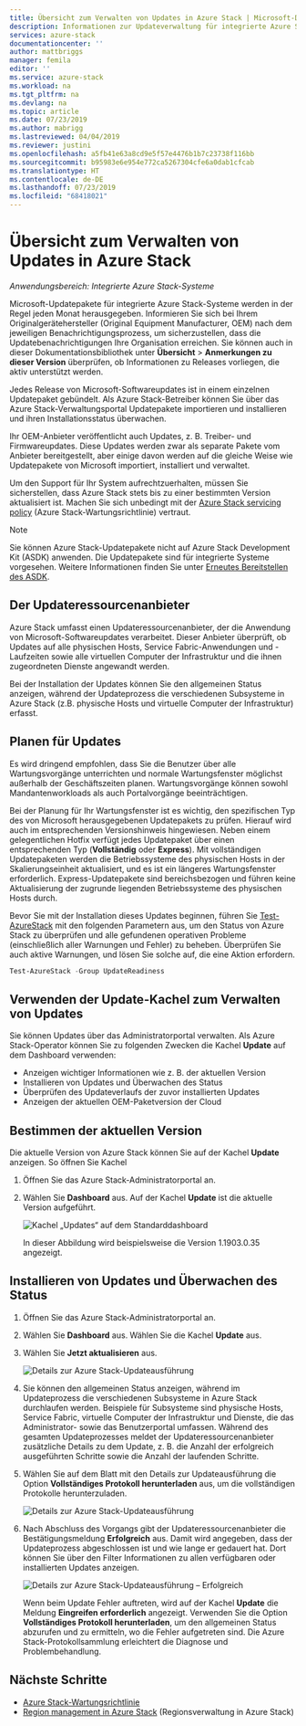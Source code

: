 ```yaml
---
title: Übersicht zum Verwalten von Updates in Azure Stack | Microsoft-Dokumentation
description: Informationen zur Updateverwaltung für integrierte Azure Stack-Systeme.
services: azure-stack
documentationcenter: ''
author: mattbriggs
manager: femila
editor: ''
ms.service: azure-stack
ms.workload: na
ms.tgt_pltfrm: na
ms.devlang: na
ms.topic: article
ms.date: 07/23/2019
ms.author: mabrigg
ms.lastreviewed: 04/04/2019
ms.reviewer: justini
ms.openlocfilehash: a5fb41e63a8cd9e5f57e4476b1b7c23738f116bb
ms.sourcegitcommit: b95983e6e954e772ca5267304cfe6a0dab1cfcab
ms.translationtype: HT
ms.contentlocale: de-DE
ms.lasthandoff: 07/23/2019
ms.locfileid: "68418021"
---
```

# <a name="manage-updates-in-azure-stack-overview"></a>Übersicht zum Verwalten von Updates in Azure Stack

*Anwendungsbereich: Integrierte Azure Stack-Systeme*

Microsoft-Updatepakete für integrierte Azure Stack-Systeme werden in der Regel jeden Monat herausgegeben. Informieren Sie sich bei Ihrem Originalgerätehersteller (Original Equipment Manufacturer, OEM) nach dem jeweiligen Benachrichtigungsprozess, um sicherzustellen, dass die Updatebenachrichtigungen Ihre Organisation erreichen. Sie können auch in dieser Dokumentationsbibliothek unter **Übersicht** > **Anmerkungen zu dieser Version** überprüfen, ob Informationen zu Releases vorliegen, die aktiv unterstützt werden.

Jedes Release von Microsoft-Softwareupdates ist in einem einzelnen Updatepaket gebündelt. Als Azure Stack-Betreiber können Sie über das Azure Stack-Verwaltungsportal Updatepakete importieren und installieren und ihren Installationsstatus überwachen.

Ihr OEM-Anbieter veröffentlicht auch Updates, z. B. Treiber- und Firmwareupdates. Diese Updates werden zwar als separate Pakete vom Anbieter bereitgestellt, aber einige davon werden auf die gleiche Weise wie Updatepakete von Microsoft importiert, installiert und verwaltet.

Um den Support für Ihr System aufrechtzuerhalten, müssen Sie sicherstellen, dass Azure Stack stets bis zu einer bestimmten Version aktualisiert ist. Machen Sie sich unbedingt mit der [Azure Stack servicing policy](azure-stack-servicing-policy.md) (Azure Stack-Wartungsrichtlinie) vertraut.

> [!NOTE]
> Sie können Azure Stack-Updatepakete nicht auf Azure Stack Development Kit (ASDK) anwenden. Die Updatepakete sind für integrierte Systeme vorgesehen. Weitere Informationen finden Sie unter [Erneutes Bereitstellen des ASDK](../asdk/asdk-redeploy.md).

## <a name="the-update-resource-provider"></a>Der Updateressourcenanbieter

Azure Stack umfasst einen Updateressourcenanbieter, der die Anwendung von Microsoft-Softwareupdates verarbeitet. Dieser Anbieter überprüft, ob Updates auf alle physischen Hosts, Service Fabric-Anwendungen und -Laufzeiten sowie alle virtuellen Computer der Infrastruktur und die ihnen zugeordneten Dienste angewandt werden.

Bei der Installation der Updates können Sie den allgemeinen Status anzeigen, während der Updateprozess die verschiedenen Subsysteme in Azure Stack (z.B. physische Hosts und virtuelle Computer der Infrastruktur) erfasst.

## <a name="plan-for-updates"></a>Planen für Updates

Es wird dringend empfohlen, dass Sie die Benutzer über alle Wartungsvorgänge unterrichten und normale Wartungsfenster möglichst außerhalb der Geschäftszeiten planen. Wartungsvorgänge können sowohl Mandantenworkloads als auch Portalvorgänge beeinträchtigen.

Bei der Planung für Ihr Wartungsfenster ist es wichtig, den spezifischen Typ des von Microsoft herausgegebenen Updatepakets zu prüfen. Hierauf wird auch im entsprechenden Versionshinweis hingewiesen. Neben einem gelegentlichen Hotfix verfügt jedes Updatepaket über einen entsprechenden Typ (**Vollständig** oder **Express**). Mit vollständigen Updatepaketen werden die Betriebssysteme des physischen Hosts in der Skalierungseinheit aktualisiert, und es ist ein längeres Wartungsfenster erforderlich. Express-Updatepakete sind bereichsbezogen und führen keine Aktualisierung der zugrunde liegenden Betriebssysteme des physischen Hosts durch.

Bevor Sie mit der Installation dieses Updates beginnen, führen Sie [Test-AzureStack](azure-stack-diagnostic-test.md) mit den folgenden Parametern aus, um den Status von Azure Stack zu überprüfen und alle gefundenen operativen Probleme (einschließlich aller Warnungen und Fehler) zu beheben. Überprüfen Sie auch aktive Warnungen, und lösen Sie solche auf, die eine Aktion erfordern.  

```powershell
Test-AzureStack -Group UpdateReadiness
```

## <a name="using-the-update-tile-to-manage-updates"></a>Verwenden der Update-Kachel zum Verwalten von Updates

Sie können Updates über das Administratorportal verwalten. Als Azure Stack-Operator können Sie zu folgenden Zwecken die Kachel **Update** auf dem Dashboard verwenden:

- Anzeigen wichtiger Informationen wie z. B. der aktuellen Version
- Installieren von Updates und Überwachen des Status
- Überprüfen des Updateverlaufs der zuvor installierten Updates
- Anzeigen der aktuellen OEM-Paketversion der Cloud

## <a name="determine-the-current-version"></a>Bestimmen der aktuellen Version

Die aktuelle Version von Azure Stack können Sie auf der Kachel **Update** anzeigen. So öffnen Sie Kachel

1. Öffnen Sie das Azure Stack-Administratorportal an.
2. Wählen Sie **Dashboard** aus. Auf der Kachel **Update** ist die aktuelle Version aufgeführt.

    ![Kachel „Updates“ auf dem Standarddashboard](./media/azure-stack-updates/image1.png)

    In dieser Abbildung wird beispielsweise die Version 1.1903.0.35 angezeigt.

## <a name="install-updates-and-monitor-progress"></a>Installieren von Updates und Überwachen des Status

1. Öffnen Sie das Azure Stack-Administratorportal an.
2. Wählen Sie **Dashboard** aus. Wählen Sie die Kachel **Update** aus.
3. Wählen Sie **Jetzt aktualisieren** aus.

    ![Details zur Azure Stack-Updateausführung](media/azure-stack-updates/azure-stack-update-button.png)

4. Sie können den allgemeinen Status anzeigen, während im Updateprozess die verschiedenen Subsysteme in Azure Stack durchlaufen werden. Beispiele für Subsysteme sind physische Hosts, Service Fabric, virtuelle Computer der Infrastruktur und Dienste, die das Administrator- sowie das Benutzerportal umfassen. Während des gesamten Updateprozesses meldet der Updateressourcenanbieter zusätzliche Details zu dem Update, z. B. die Anzahl der erfolgreich ausgeführten Schritte sowie die Anzahl der laufenden Schritte.

5. Wählen Sie auf dem Blatt mit den Details zur Updateausführung die Option **Vollständiges Protokoll herunterladen** aus, um die vollständigen Protokolle herunterzuladen.

    ![Details zur Azure Stack-Updateausführung](media/azure-stack-updates/update-run-details.png)

6. Nach Abschluss des Vorgangs gibt der Updateressourcenanbieter die Bestätigungsmeldung **Erfolgreich** aus. Damit wird angegeben, dass der Updateprozess abgeschlossen ist und wie lange er gedauert hat. Dort können Sie über den Filter Informationen zu allen verfügbaren oder installierten Updates anzeigen.

    ![Details zur Azure Stack-Updateausführung – Erfolgreich](media/azure-stack-updates/update-success.png)

   Wenn beim Update Fehler auftreten, wird auf der Kachel **Update** die Meldung **Eingreifen erforderlich** angezeigt. Verwenden Sie die Option **Vollständiges Protokoll herunterladen**, um den allgemeinen Status abzurufen und zu ermitteln, wo die Fehler aufgetreten sind. Die Azure Stack-Protokollsammlung erleichtert die Diagnose und Problembehandlung.

## <a name="next-steps"></a>Nächste Schritte

- [Azure Stack-Wartungsrichtlinie](azure-stack-servicing-policy.md) 
- [Region management in Azure Stack](azure-stack-region-management.md) (Regionsverwaltung in Azure Stack)
